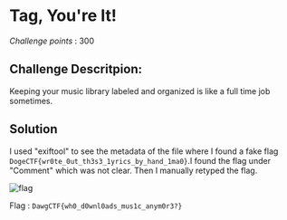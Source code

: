 # Tag, You're It! 

*Challenge points* : 300

## Challenge Descritpion:
Keeping your music library labeled and organized is like a full time job sometimes.

## Solution

I used "exiftool" to see the metadata of the file where I found a fake flag `DogeCTF{wr0te_0ut_th3s3_1yrics_by_hand_1ma0}`.I found the flag under "Comment" which was not clear. Then I manually retyped the flag.

![flag](https://raw.githubusercontent.com/Team-Shakti/CTF-Write-ups/master/docs/forensics/DawgCTF/Tag/1.png)


Flag : `DawgCTF{wh0_d0wnl0ads_mus1c_anym0r3?}`
